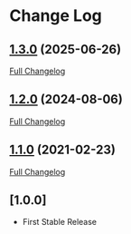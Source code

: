 # Change Log

## [1.3.0](https://github.com/webbuilders-group/silverstripe-login-files/tree/1.3.0) (2025-06-26)
[Full Changelog](https://github.com/webbuilders-group/silverstripe-login-files/compare/1.2.0...1.3.0)

## [1.2.0](https://github.com/webbuilders-group/silverstripe-login-files/tree/1.2.0) (2024-08-06)
[Full Changelog](https://github.com/webbuilders-group/silverstripe-login-files/compare/1.1.0...1.2.0)

## [1.1.0](https://github.com/webbuilders-group/silverstripe-login-files/tree/1.1.0) (2021-02-23)
[Full Changelog](https://github.com/webbuilders-group/silverstripe-login-files/compare/1.0.0...1.1.0)

## [1.0.0]
* First Stable Release
